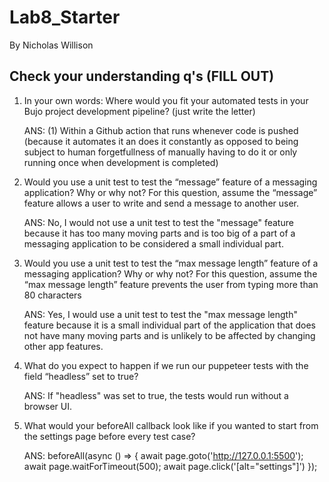 # Lab8_Starter
By Nicholas Willison

## Check your understanding q's (FILL OUT)
1. In your own words: Where would you fit your automated tests in your Bujo project development pipeline? (just write the letter)
   
   ANS: (1) Within a Github action that runs whenever code is pushed (because it automates it an does it constantly as opposed to being subject to human forgetfullness of manually having to do it or only running once when development is completed)


2. Would you use a unit test to test the “message” feature of a messaging application? Why or why not? For this question, assume the “message” feature allows a user to write and send a message to another user.
   
   ANS: No, I would not use a unit test to test the "message" feature because it has too many moving parts and is too big of a part of a messaging application to be considered a small individual part.


3. Would you use a unit test to test the “max message length” feature of a messaging application? Why or why not? For this question, assume the “max message length” feature prevents the user from typing more than 80 characters
   
   ANS: Yes, I would use a unit test to test the "max message length" feature because it is a small individual part of the application that does not have many moving parts and is unlikely to be affected by changing other app features.


4. What do you expect to happen if we run our puppeteer tests with the field “headless” set to true?
   
   ANS: If "headless" was set to true, the tests would run without a browser UI.


5. What would your beforeAll callback look like if you wanted to start from the settings page before every test case?
   
   ANS:
    beforeAll(async () => {
        await page.goto('http://127.0.0.1:5500');
        await page.waitForTimeout(500);
        await page.click('[alt="settings"]')
    });
